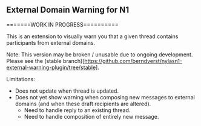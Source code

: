 ## External Domain Warning for N1
=======WORK IN PROGRESS==========

This is an extension to visually warn you that a given thread contains participants from external domains.

Note: This version may be broken / unusable due to ongoing development. Please see the (stable branch)[https://github.com/berndverst/nylasn1-external-warning-plugin/tree/stable].

Limitations:
- Does not update when thread is updated.
- Does not yet show warning when composing new messages to external domains (and when these draft recipients are altered).
  - Need to handle reply to an existing thread.
  - Need to handle composition of entirely new message.
